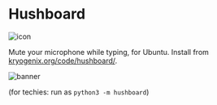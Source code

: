 # Hushboard

![icon](https://raw.githubusercontent.com/stuartlangridge/hushboard/main/hushboard/icons/hushboard.svg)

Mute your microphone while typing, for Ubuntu. Install from [kryogenix.org/code/hushboard/](https://kryogenix.org/code/hushboard/).

![banner](https://img.youtube.com/vi/icXB7j8zUQg/maxresdefault.jpg)

(for techies: run as `python3 -m hushboard`)

